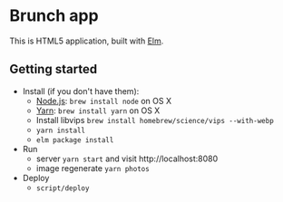 # Brunch app

This is HTML5 application, built with [Elm](http://elm-lang.org).

## Getting started
* Install (if you don't have them):
    * [Node.js](http://nodejs.org): `brew install node` on OS X
    * [Yarn](http://yarnpkg.org): `brew install yarn` on OS X
    * Install libvips `brew install homebrew/science/vips --with-webp`
    * `yarn install`
    * `elm package install`
* Run
    * server `yarn start` and visit http://localhost:8080
    * image regenerate `yarn photos`
* Deploy
    * `script/deploy`

